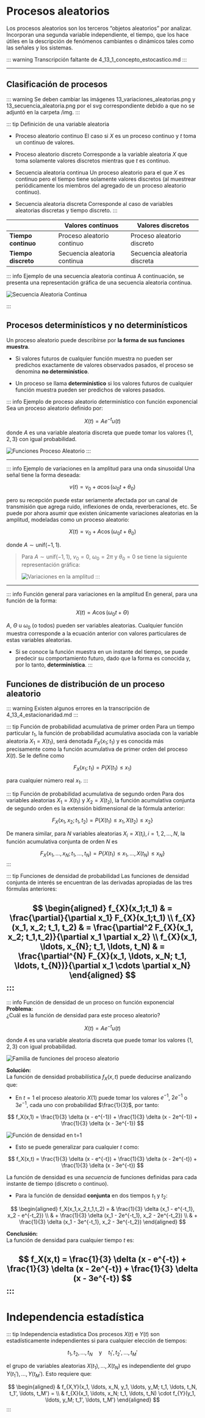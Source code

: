 # Procesos aleatorios
Los procesos aleatorios son los terceros “objetos aleatorios” por analizar. Incorporan una segunda variable independiente, el tiempo, que los hace útiles en la descripción de fenómenos cambiantes o dinámicos tales como las señales y los sistemas.


::: warning
Transcripción faltante de 4_13_1_concepto_estocastico.md
:::


---


## Clasificación de procesos
::: warning
Se deben cambiar las imágenes 13_variaciones_aleatorias.png y 13_secuencia_aleatoria.png por el svg correspondiente debido a que no se adjuntó en la carpeta /img.
:::

::: tip Definición de una variable aleatoria
    
- Proceso aleatorio continuo El caso si $X$ es un proceso continuo y $t$ toma un continuo de valores.

- Proceso aleatorio discreto Corresponde a la variable aleatoria $X$ que toma solamente valores discretos mientras que $t$ es continuo. 

- Secuencia aleatoria continua Un proceso aleatorio para el que $X$ es continuo pero el tiempo tiene solamente valores discretos (al muestrear periódicamente los miembros del agregado de un proceso aleatorio continuo). 

- Secuencia aleatoria discreta Corresponde al caso de variables aleatorias discretas y tiempo discreto.
:::

|                  | **Valores continuos**    | **Valores discretos**   |
|------------------|--------------------------|-------------------------|
| **Tiempo continuo** | Proceso aleatorio continuo | Proceso aleatorio discreto |
| **Tiempo discreto**  | Secuencia aleatoria continua | Secuencia aleatoria discreta |



::: info Ejemplo de una secuencia aleatoria continua
A continuación, se presenta una representación gráfica de una secuencia aleatoria continua.

![Secuencia Aleatoria Continua](/img/13_secuencia_aleatoria.png)

:::

## Procesos determinísticos y no determinísticos

Un proceso aleatorio puede describirse por **la forma de sus funciones muestra**. 

- Si valores futuros de cualquier función muestra no pueden ser predichos exactamente de valores observados pasados, el proceso se denomina **no determinístico**. 

- Un proceso se llama **determinístico** si los valores futuros de cualquier función muestra pueden ser predichos de valores pasados. 


::: info Ejemplo de proceso aleatorio determinístico con función exponencial
Sea un proceso aleatorio definido por:

$$
X(t) = A e^{-t} u(t)
$$

donde $A$ es una variable aleatoria discreta que puede tomar los valores $\{ 1, 2, 3 \}$ con igual probabilidad.

![Funciones Proceso Aleatorio](/img/13_proceso_aleatorio_expon.svg)
:::

---

::: info Ejemplo de variaciones en la amplitud para una onda sinusoidal
Una señal tiene la forma deseada:

$$
v(t) = v_0 + a \cos (\omega_0 t + \theta_0)
$$

pero su recepción puede estar seriamente afectada por un canal de transmisión que agrega ruido, inflexiones de onda, reverberaciones, etc. Se puede por ahora asumir que existen únicamente variaciones aleatorias en la amplitud, modeladas como un proceso aleatorio:

$$
X(t) = v_0 + A \cos (\omega_0 t + \theta_0)
$$

donde $A \sim \mathsf{unif}(-1,1)$.

> Para $A \sim \mathsf{unif}(-1,1)$, $v_0 = 0$, $\omega_0 = 2\pi$ y $\theta_0 = 0$ se tiene la siguiente representación gráfica:
> 
> ![Variaciones en la amplitud](/img/13_variaciones_aleatorias.png)
:::
---

::: info Función general para variaciones en la amplitud
En general, para una función de la forma:

$$
X(t) = A\cos\left( \omega_{0}t + \Theta \right)
$$

$A$, $\Theta$ u $\omega_{0}$ (o todos) pueden ser variables aleatorias. Cualquier función muestra corresponde a la ecuación anterior con valores particulares de estas variables aleatorias.

- Si se conoce la función muestra en un instante del tiempo, se puede predecir su comportamiento futuro, dado que la forma es conocida y, por lo tanto, **determinística**.
:::

## Funciones de distribución de un proceso aleatorio

::: warning
Existen algunos errores en la transcripción de 4_13_4_estacionaridad.md
:::

::: tip Función de probabilidad acumulativa de primer orden
Para un tiempo particular $t_1$, la función de probabilidad acumulativa asociada con la variable aleatoria $X_1 = X(t_1)$, será denotada $F_{X}(x_1; t_1)$ y es conocida más precisamente como la función acumulativa de primer orden del proceso $X(t)$. Se le define como

$$
    F_{X}(x_1; t_1) = P( X(t_1) \leq x_1)
$$

para cualquier número real $x_1$.
:::

::: tip Función de probabilidad acumulativa de segundo orden
Para dos variables aleatorias $X_1 = X(t_1)$ y $X_2 = X(t_2)$, la función acumulativa conjunta de segundo orden es la extensión bidimensional de la fórmula anterior: 

$$
    F_{X}(x_1, x_2;t_1,t_2) = P\{X(t_1) \leq x_1, X(t_2) \leq x_2\} 
$$

De manera similar, para $N$ variables aleatorias $X_i = X(t_i), i = 1, 2, \ldots, N$, la función acumulativa conjunta de orden $N$ es

$$
    F_{X}(x_1, \ldots, x_N; t_1, \ldots, t_N) = P\{X(t_1) \leq x_1, \ldots, X(t_N) \leq x_N\}
$$
:::

::: tip Funciones de densidad de probabilidad
Las funciones de densidad conjunta de interés se encuentran de las derivadas apropiadas de las tres fórmulas anteriores: 

$$
\begin{aligned}
    f_{X}(x_1;t_1) & = \frac{\partial}{\partial x_1} F_{X}(x_1;t_1) \\
    f_{X}(x_1, x_2; t_1, t_2) & = \frac{\partial^2 F_{X}(x_1, x_2; t_1,t_2)}{\partial x_1 \partial x_2} \\
    f_{X}(x_1, \ldots, x_{N}; t_1, \ldots, t_N) & = \frac{\partial^{N} F_{X}(x_1, \ldots, x_N; t_1, \ldots, t_{N})}{\partial x_1 \cdots \partial x_N}
\end{aligned}
$$
:::
---

::: info Función de densidad de un proceso on función exponencial
**Problema:**  
¿Cuál es la función de densidad para este proceso aleatorio?

$$ X(t) = A e^{-t} u(t) $$

donde $A$ es una variable aleatoria discreta que puede tomar los valores $\{ 1, 2, 3 \}$ con igual probabilidad.

![Familia de funciones del proceso aleatorio](images/13_proceso_aleatorio_expon_unit.svg)

**Solución:**  
La función de densidad probabilística $f_X(x,t)$ puede deducirse analizando que:

- En $t = 1$ el proceso aleatorio $X(1)$ puede tomar los valores $e^{-1}$, $2e^{-1}$ o $3e^{-1}$, cada uno con probabilidad $\frac{1}{3}$, por tanto:

$$ f_X(x,1) = \frac{1}{3} \delta (x - e^{-1}) + \frac{1}{3} \delta (x - 2e^{-1}) + \frac{1}{3} \delta (x - 3e^{-1}) $$

![Función de densidad en t=1](images/13_dist_uniforme.svg)

- Esto se puede generalizar para cualquier $t$ como:

$$ f_X(x,t) = \frac{1}{3} \delta (x - e^{-t}) + \frac{1}{3} \delta (x - 2e^{-t}) + \frac{1}{3} \delta (x - 3e^{-t}) $$

La función de densidad es una _secuencia_ de funciones definidas para cada instante de tiempo (discreto o continuo).

- Para la función de densidad **conjunta** en dos tiempos $t_1$ y $t_2$:

$$ 
\begin{aligned}
f_X(x_1,x_2,t_1,t_2) = & \frac{1}{3} \delta (x_1 - e^{-t_1}, x_2 - e^{-t_2}) \\
    & + \frac{1}{3} \delta (x_1 - 2e^{-t_1}, x_2 - 2e^{-t_2}) \\
    & + \frac{1}{3} \delta (x_1 - 3e^{-t_1}, x_2 - 3e^{-t_2})
\end{aligned}
$$

**Conclusión:**  
La función de densidad para cualquier tiempo $t$ es:

$$ f_X(x,t) = \frac{1}{3} \delta (x - e^{-t}) + \frac{1}{3} \delta (x - 2e^{-t}) + \frac{1}{3} \delta (x - 3e^{-t}) $$
:::
---

# Independencia estadística

::: tip Independencia estadística
Dos procesos $X(t)$ e $Y(t)$ son estadísticamente independientes si para cualquier elección de tiempos:

$$ t_1, t_2, \ldots, t_N \quad \text{y} \quad t_1', t_2', \ldots, t_M' $$

el grupo de variables aleatorias $X(t_1), \ldots, X(t_N)$ es independiente del grupo $Y(t_1'), \ldots, Y(t_M')$. Esto requiere que:

$$ 
\begin{aligned}
    & f_{X,Y}(x_1, \ldots, x_N, y_1, \ldots, y_M; t_1, \ldots, t_N, t_1', \ldots, t_M') = \\
    & f_{X}(x_1, \ldots, x_N; t_1, \ldots, t_N) \cdot f_{Y}(y_1, \ldots, y_M; t_1', \ldots, t_M')
\end{aligned}
$$
:::